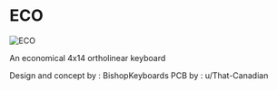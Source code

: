 ECO
===

![ECO](http://i.imgur.com/YligKxr.jpg)

An economical 4x14 ortholinear keyboard

Design and concept by : BishopKeyboards
PCB by : u/That-Canadian
